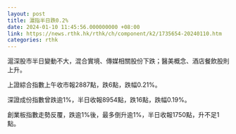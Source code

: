 ```yaml
---
layout: post
title: 滬指半日跌0.2%
date: 2024-01-10 11:45:56.000000000 +08:00
link: https://news.rthk.hk/rthk/ch/component/k2/1735654-20240110.htm
categories: rthk
---
```


滬深股市半日變動不大，混合實境、傳媒相關股份下跌；醫美概念、酒店餐飲股則上升。

上證綜合指數上午收市報2887點，跌6點，跌幅0.21%。

深證成份指數曾跌逾1%，半日收報8954點，跌16點，跌幅0.19%。

創業板指數走勢反覆，跌逾1%後，最多倒升逾1%，半日收報1750點，升不足1點。
